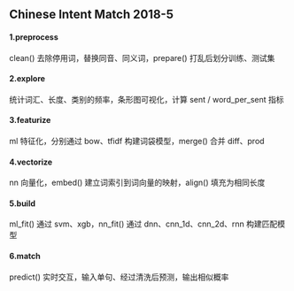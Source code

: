 ## Chinese Intent Match 2018-5

#### 1.preprocess

clean() 去除停用词，替换同音、同义词，prepare() 打乱后划分训练、测试集

#### 2.explore

统计词汇、长度、类别的频率，条形图可视化，计算 sent / word_per_sent 指标

#### 3.featurize

ml 特征化，分别通过 bow、tfidf 构建词袋模型，merge() 合并 diff、prod

#### 4.vectorize

nn 向量化，embed() 建立词索引到词向量的映射，align() 填充为相同长度

#### 5.build

ml_fit() 通过 svm、xgb，nn_fit() 通过 dnn、cnn_1d、cnn_2d、rnn 构建匹配模型

#### 6.match

predict() 实时交互，输入单句、经过清洗后预测，输出相似概率
